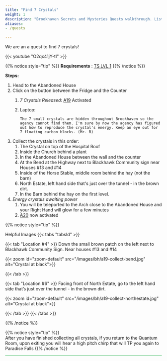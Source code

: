 ```yaml
---
title: "Find 7 Crystals"
weight: 1
description: "Brookhaven Secrets and Mysteries Quests walkthrough. Lists tools, requirements and steps along with helpful videos."
aliases:
- /quests

---
```


We are an a quest to find 7 crystals!

{{< youtube "O2qx41jY-tI" >}}


{{% notice style="tip" %}}
**Requirements** : [TS LVL 1](/lore/special_tools#ts-level-1)
{{% /notice %}}


**Steps:**

1. Head to the Abandoned House
2. Click on the button between the Fridge and the Counter
	1. _7 Crystals Released_: [A19](/casebook/light_panel#a19) Activated
	2. Laptop:
	
		`The 7 small crystals are hidden throughout Brookhaven so the agency cannot find them. I'm sure by now the agency has figured out how to reproduce the crystal's energy. Keep an eye out for 7 floating carbon blocks. (Mr. B)`
3. Collect the crystals in this order: 
	1. The Crystal on top of the Hospital Roof
	2. Inside the Church behind a plant
	3. In the Abandoned House between the wall and the counter
	4. At the Bend at the Highway next to Blackhawk Community sign near Houses #13 and #14
	5. Inside of the Horse Stable, middle room behind the hay (not the barn)
	6. North Estate, left hand side that's just over the tunnel - in the brown dirt.
	7. In the Barn behind the hay on the first level.
4. _Energy crystals awaiting power_
	1. You will be teleported to the Arch close to the Abandoned House and your Right Hand will glow for a few minutes
	2. [A20](/casebook/light_panel#a20) now activated




{{% notice style="tip" %}}

Helpful Images
{{< tabs "tabsId" >}}

{{< tab "Location #4" >}}
Down the small brown patch on the left next to Blackhawk Community Sign. Near houses #13 and #14

{{< zoom id="zoom-default" src="/images/bh/a19-collect-bend.jpg" alt="Crystal at black">}}


{{< /tab >}}

{{< tab "Location #6" >}}
Facing front of North Estate, go to the left hand side that’s just over the tunnel - in the brown dirt.

{{< zoom id="zoom-default" src="/images/bh/a19-collect-northestate.jpg" alt="Crystal at black">}}

{{< /tab >}}
{{< /tabs >}}

{{% /notice %}}

{{% notice style="tip" %}}	
After you have finished collecting all crystals, if you return to the Quantum Room, upon exiting you will hear a high pitch chirp that will TP you again to Paradise Falls
{{% /notice %}}

<hr style="background-color: #28b44c" size=8>
